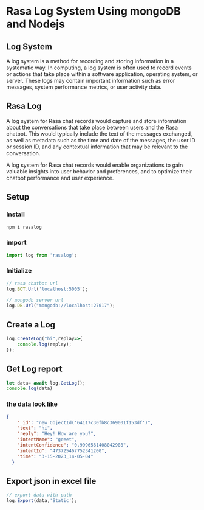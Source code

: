 # Rasa Log System Using mongoDB and Nodejs

## Log System
A log system is a method for recording and storing information in a systematic way. In computing, a log system is often used to record events or actions that take place within a software application, operating system, or server. These logs may contain important information such as error messages, system performance metrics, or user activity data.

## Rasa Log
A log system for Rasa chat records would capture and store information about the conversations that take place between users and the Rasa chatbot. This would typically include the text of the messages exchanged, as well as metadata such as the time and date of the messages, the user ID or session ID, and any contextual information that may be relevant to the conversation.

A  log system for Rasa chat records would enable organizations to gain valuable insights into user behavior and preferences, and to optimize their chatbot performance and user experience.


## Setup
### Install
``` javascript
npm i rasalog
```
### import
```javascript
import log from 'rasalog';
```
### Initialize
```javascript
// rasa chatbot url
log.BOT.Url('localhost:5005');

// mongodb server url
log.DB.Url("mongodb://localhost:27017");
```
## Create a Log
```javascript
log.CreateLog("hi",replay=>{
    console.log(replay);
});
```
## Get Log report
```javascript
let data= await log.GetLog();
console.log(data)
```
### the data look like 
```json
{
    "_id": "new ObjectId('64117c30fb8c369001f153df')",
    "text": "hi",
    "reply": "Hey! How are you?",
    "intentName": "greet",
    "intentConfidence": "0.9996561408042908",
    "intentId": "473725467752341200",
    "time": "3-15-2023_14-05-04"
  }
```
## Export json in excel file
```javascript
// export data with path
log.Export(data,'Static');
```
